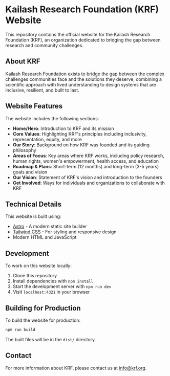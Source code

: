 # Kailash Research Foundation (KRF) Website

This repository contains the official website for the Kailash Research Foundation (KRF), an organization dedicated to bridging the gap between research and community challenges.

## About KRF

Kailash Research Foundation exists to bridge the gap between the complex challenges communities face and the solutions they deserve, combining a scientific approach with lived understanding to design systems that are inclusive, resilient, and built to last.

## Website Features

The website includes the following sections:

- **Home/Hero**: Introduction to KRF and its mission
- **Core Values**: Highlighting KRF's principles including inclusivity, representation, equity, and more
- **Our Story**: Background on how KRF was founded and its guiding philosophy
- **Areas of Focus**: Key areas where KRF works, including policy research, human rights, women's empowerment, health access, and education
- **Roadmap & Plans**: Short-term (12 months) and long-term (3-5 years) goals and vision
- **Our Vision**: Statement of KRF's vision and introduction to the founders
- **Get Involved**: Ways for individuals and organizations to collaborate with KRF

## Technical Details

This website is built using:

- [Astro](https://astro.build/) - A modern static site builder
- [Tailwind CSS](https://tailwindcss.com/) - For styling and responsive design
- Modern HTML and JavaScript

## Development

To work on this website locally:

1. Clone this repository
2. Install dependencies with `npm install`
3. Start the development server with `npm run dev`
4. Visit `localhost:4321` in your browser

## Building for Production

To build the website for production:

```bash
npm run build
```

The built files will be in the `dist/` directory.

## Contact

For more information about KRF, please contact us at [info@krf.org](mailto:info@krf.org).
